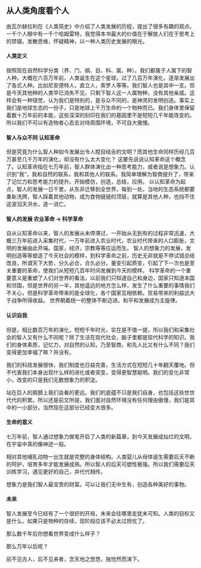 ## 从人类角度看个人
由瓦尔赫拉利在《人类简史》中介绍了人类发展的历程，提出了很多有趣的观点。一千个人眼中有一千个哈姆雷特，我觉得本书最大的价值在于解放人们在于思考上的禁锢，发散思维，怀疑精神，以一种人类历史发展的眼光。
#### 人类定义
按照现在自然科学分类（界、门、纲、目、科、属、种）。我们都属于人属下的智人种。大概在六百万年前，人类诞生在这个星球，过了几百万年演化，逐渐发展出了各式人种。比如尼安德特人，直立人，索罗人等等。我们智人也是其中一支。但是今天其他种的人类早已消失不见，只剩下智人这一人属物种，没有其他亲戚。这样会有一种错觉，认为我们是特别的，是与众不同的，是神灵的发明创造。事实上我们是地球生态的一份子，只是地球上千万生命的一个物种而已。我们身体里保留着数十万年前的本能，这些深深的刻印在我们的基因里不是短短几千年能改变的。所以我们不可以有造物者心态去对待周围环境，不可自大傲慢。

#### 智人与众不同 认知革命
但是究竟为什么智人种如今发展出令人瞠目结舌的文明？而其他生命同样历经几百万甚至几千万年的演化，却没有什么太大变化？
这要先说说认知革命这个概念了。认知革命指在七万年前，智人群体演化出一种思考能力，或者说是想象力。认识到“我”，我和自然的联系，我和其他人的联系。我简单理解为智商提升了，带来了记忆力和思考能力的提升。开始模仿，创造，总结，应用。
以认知革命为起点，智人的发展一日千里，从东非迁移到全世界，每到一处，当地的生态系统都要重新洗牌，智人踩着其他动物，成为食物链链的顶层，就算是其他人种，也挡不住这波滔天洪水，逐一消亡。

#### 智人的发展 农业革命 -> 科学革命
自从认知革命以来，智人的发展从未停滞过，一开始从无到有的过程非常迅速，大概三万年前进入采集时代，一万年前进入农业时代，农业时代带来的人口膨胀，文明的发展由此开端。国家，经济，宗教等等应运而生。
智人的想象力的发展，发明创造等等塑造了今天社会的模样，到科学革命之前，历史无非就是不停试错总结改良，所谓天下大势，分久必合，合久必分。量变引起质变，引起了下一次也是至关重要的革命，使我们从短短几百年时间发展到今天的模样。
科学革命的一个重要意义是重塑了人们对世界的看法，以前我们只知道自己和身边，国家只知道本国和邻国，但是世界的另一半，其他遥远的地方怎么样，发生了什么重要的事情我们不关心，但是科学革命带来的是全球化，各个国家互相依赖。贸易带来的利益远大于战争所得收益。
世界朝着统一的整体不断迈进。和平和发展成为主旋律。
#### 认识自我
但是，相比数百万年的演化，短短千年时光，实在是不值一提，所以我们和采集社会的智人又有什么不同呢？除了生活在现代社会，脑子里都是现代科学的知识。我们的身体素质，记忆力，对自然的认知，乃至智商，和先人比又有什么不同？我们变得更加幸福了嘛？并没有。

我们的科技发展很快，我们制度也日益完善，生活方式在短短几十年翻天覆地。但不代表我们本身出现什么样的进化或者突变，变得更智慧聪明。我们的变化非常小，改变的只是我们无数想象力的积淀。

站在巨人的肩膀上我们会看的更远。我们的底蕴不只是我们自身，也包括这些世世代代的积累。所以还是前文所提，我们面对自然环境没有任何理由傲慢，我们是其中的一小部分，当然现在这部分已经变大很多。

#### 生命的意义
七万年前，智人通过想象力做笔开启了人类的新篇章，到今天发展成灿烂的文明，在宇宙中真的像神迹一般。  

相对其他哺乳动物一出生就是完整的身体结构。人类婴儿从母体诞生需要后天不断的呵护，培育多年才能发展成熟。所以智人的后天可塑性极强。所以我们需要后天训练学习，遇见更好的自己，并代代相传。 

想象力是我们智人最宝贵的财富。可以让我们无中生有，创造各种美好的事物。

#### 未来
智人发展至今已经有了一个很好的开局，未来会往哪里走犹未可知。人类的目标又是什么，如果只是物种的存续，现阶段应该不必太过担忧了。

那么数千年后你想看世界变成什么样子？

那么万年以后呢？

前不见古人，后不见来者，念天地之悠悠，独怆然而涕下。